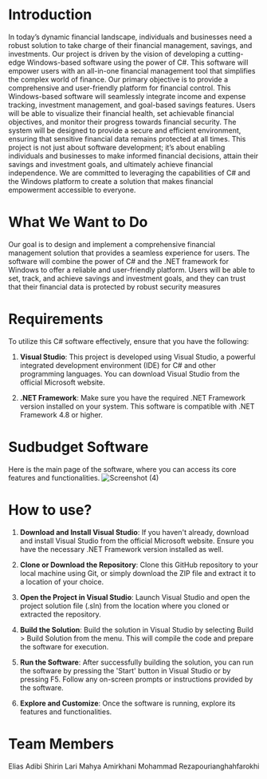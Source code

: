 # Introduction
In today’s dynamic financial landscape, individuals and businesses need a robust solution
to take charge of their financial management, savings, and investments. Our project is
driven by the vision of developing a cutting-edge Windows-based software using the power
of C#. This software will empower users with an all-in-one financial management tool
that simplifies the complex world of finance.
Our primary objective is to provide a comprehensive and user-friendly platform for
financial control. This Windows-based software will seamlessly integrate income and
expense tracking, investment management, and goal-based savings features. Users will
be able to visualize their financial health, set achievable financial objectives, and monitor
their progress towards financial security. The system will be designed to provide a secure
and efficient environment, ensuring that sensitive financial data remains protected at all
times.
This project is not just about software development; it’s about enabling individuals
and businesses to make informed financial decisions, attain their savings and investment
goals, and ultimately achieve financial independence. We are committed to leveraging the
capabilities of C# and the Windows platform to create a solution that makes financial
empowerment accessible to everyone.
# What We Want to Do
Our goal is to design and implement a comprehensive financial management solution that
provides a seamless experience for users. The software will combine the power of C# and
the .NET framework for Windows to offer a reliable and user-friendly platform. Users will
be able to set, track, and achieve savings and investment goals, and they can trust that
their financial data is protected by robust security measures

# Requirements
To utilize this C# software effectively, ensure that you have the following:

1. **Visual Studio**: This project is developed using Visual Studio, a powerful integrated development environment (IDE) for C# and other programming languages. You can download Visual Studio from the official Microsoft website.

2. **.NET Framework**: Make sure you have the required .NET Framework version installed on your system. This software is compatible with .NET Framework 4.8 or higher.
   

# Sudbudget Software
Here is the main page of the software, where you can access its core features and functionalities.
![Screenshot (4)](https://github.com/rezapourian/studbudget/assets/84806693/3eb12ca3-f0fe-4b0f-abf0-7a50f8965378)

# How to use?
1. **Download and Install Visual Studio**: If you haven't already, download and install Visual Studio from the official Microsoft website. Ensure you have the necessary .NET Framework version installed as well.

2. **Clone or Download the Repository**: Clone this GitHub repository to your local machine using Git, or simply download the ZIP file and extract it to a location of your choice.

3. **Open the Project in Visual Studio**: Launch Visual Studio and open the project solution file (.sln) from the location where you cloned or extracted the repository.

4. **Build the Solution**: Build the solution in Visual Studio by selecting Build > Build Solution from the menu. This will compile the code and prepare the software for execution.

5. **Run the Software**: After successfully building the solution, you can run the software by pressing the 'Start' button in Visual Studio or by pressing F5. Follow any on-screen prompts or instructions provided by the software.

6. **Explore and Customize**: Once the software is running, explore its features and functionalities.

# Team Members
Elias Adibi
Shirin Lari
Mahya Amirkhani
Mohammad Rezapourianghahfarokhi
